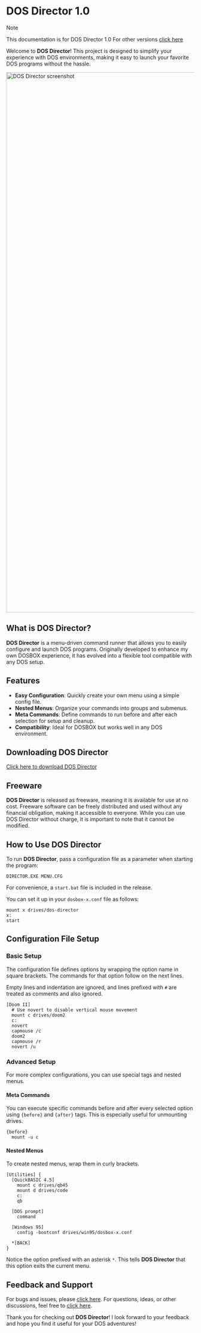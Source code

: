 # DOS Director 1.0

> [!NOTE]
> This documentation is for DOS Director 1.0
> For other versions [click here](https://github.com/MattStypa/DOS-Director/tree/master/docs)

Welcome to **DOS Director**! This project is designed to simplify your experience with DOS environments, making it easy to launch your favorite DOS programs without the hassle.

<img width="1440" alt="DOS Director screenshot" src="https://github.com/user-attachments/assets/cbe5a21c-e43d-498b-ac96-0e9f9fa9ff99">

## What is DOS Director?
**DOS Director** is a menu-driven command runner that allows you to easily configure and launch DOS programs. Originally developed to enhance my own DOSBOX experience, it has evolved into a flexible tool compatible with any DOS setup.

## Features
- **Easy Configuration**: Quickly create your own menu using a simple config file.
- **Nested Menus**: Organize your commands into groups and submenus.
- **Meta Commands**: Define commands to run before and after each selection for setup and cleanup.
- **Compatibility**: Ideal for DOSBOX but works well in any DOS environment.

## Downloading DOS Director
[Click here to download DOS Director](https://github.com/MattStypa/DOS-Director/releases)

## Freeware
**DOS Director** is released as freeware, meaning it is available for use at no cost. Freeware software can be freely distributed and used without any financial obligation, making it accessible to everyone. While you can use DOS Director without charge, it is important to note that it cannot be modified.

## How to Use DOS Director
To run **DOS Director**, pass a configuration file as a parameter when starting the program:

```
DIRECTOR.EXE MENU.CFG
```

For convenience, a `start.bat` file is included in the release. 

You can set it up in your `dosbox-x.conf` file as follows:

```
mount x drives/dos-director
x:
start
```

## Configuration File Setup
### Basic Setup
The configuration file defines options by wrapping the option name in square brackets. The commands for that option follow on the next lines.

Empty lines and indentation are ignored, and lines prefixed with `#` are treated as comments and also ignored.

```
[Doom II]
  # Use novert to disable vertical mouse movement
  mount c drives/doom2
  c:
  novert
  capmouse /c
  doom2
  capmouse /r
  novert /u
```

### Advanced Setup
For more complex configurations, you can use special tags and nested menus.

#### Meta Commands
You can execute specific commands before and after every selected option using `{before}` and `{after}` tags. This is especially useful for unmounting drives.

```
{before}
  mount -u c
```

#### Nested Menus
To create nested menus, wrap them in curly brackets.

```
[Utilities] {
  [QuickBASIC 4.5]
    mount c drives/qb45
    mount d drives/code
    c:
    qb

  [DOS prompt]
    command

  [Windows 95]
    config -bootconf drives/win95/dosbox-x.conf

  *[BACK]
}
```

Notice the option prefixed with an asterisk `*`. This tells **DOS Director** that this option exits the current menu.

## Feedback and Support
For bugs and issues, please [click here](https://github.com/MattStypa/DOS-Director/issues). For questions, ideas, or other discussions, feel free to [click here](https://github.com/MattStypa/DOS-Director/discussions).

Thank you for checking out **DOS Director**! I look forward to your feedback and hope you find it useful for your DOS adventures!
